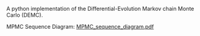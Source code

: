 A python implementation of the Differential-Evolution Markov chain Monte Carlo (DEMC).

MPMC Sequence Diagram:
[MPMC_sequence_diagram.pdf](doc/MPMC_sequence_diagram.pdf)
